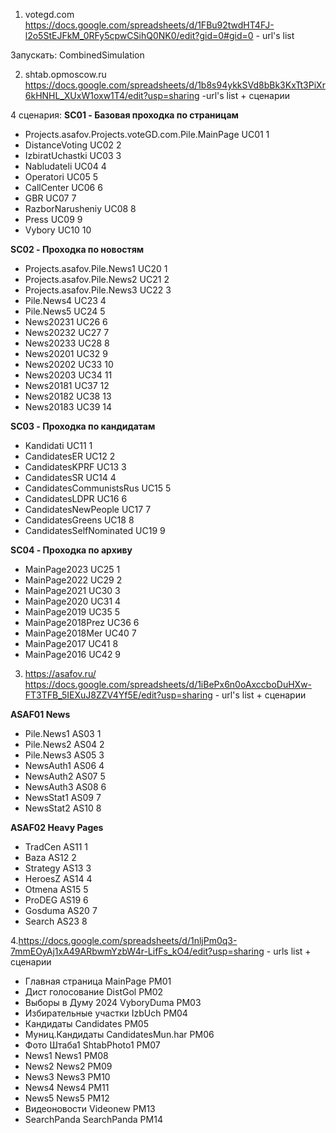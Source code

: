 
1. votegd.com
https://docs.google.com/spreadsheets/d/1FBu92twdHT4FJ-l2o5StEJFkM_0RFy5cpwCSihQ0NK0/edit?gid=0#gid=0 - url's list

Запускать: CombinedSimulation


2. shtab.opmoscow.ru
https://docs.google.com/spreadsheets/d/1b8s94ykkSVd8bBk3KxTt3PiXr6kHNHL_XUxW1oxw1T4/edit?usp=sharing -url's list + сценарии

4 сценария:
**SC01 - Базовая проходка по страницам**
* Projects.asafov.Projects.voteGD.com.Pile.MainPage	            UC01	1
* DistanceVoting	    UC02	2
* IzbiratUchastki	    UC03	3
* Nabludateli	        UC04	4
* Operatori	            UC05	5
* CallCenter	        UC06	6
* GBR	                UC07	7
* RazborNarusheniy	    UC08	8
* Press	                UC09	9
* Vybory	            UC10	10

**SC02 - Проходка по новостям**
* Projects.asafov.Pile.News1	     UC20	1
* Projects.asafov.Pile.News2	     UC21	2
* Projects.asafov.Pile.News3	     UC22	3
* Pile.News4	     UC23	4
* Pile.News5	     UC24	5
* News20231	 UC26	6
* News20232	 UC27	7
* News20233	 UC28	8
* News20201	 UC32	9
* News20202	 UC33	10
* News20203	 UC34	11
* News20181	 UC37	12
* News20182	 UC38	13
* News20183	 UC39	14


**SC03 - Проходка по кандидатам**
* Kandidati	                UC11	1
* CandidatesER	            UC12	2
* CandidatesKPRF	        UC13	3
* CandidatesSR	            UC14	4
* CandidatesCommunistsRus	UC15	5
* CandidatesLDPR	        UC16	6
* CandidatesNewPeople	    UC17	7
* CandidatesGreens	        UC18	8
* CandidatesSelfNominated	UC19	9

**SC04 - Проходка по архиву**

* MainPage2023	    UC25	1
* MainPage2022	    UC29	2
* MainPage2021	    UC30	3
* MainPage2020	    UC31	4
* MainPage2019	    UC35	5
* MainPage2018Prez	UC36	6
* MainPage2018Mer	UC40	7
* MainPage2017	    UC41	8
* MainPage2016	    UC42	9

3. https://asafov.ru/
https://docs.google.com/spreadsheets/d/1iBePx6n0oAxccboDuHXw-FT3TFB_5IEXuJ8ZZV4Yf5E/edit?usp=sharing - url's list + сценарии

**ASAF01 News**		
* Pile.News1	AS03	1
* Pile.News2	AS04	2
* Pile.News3	AS05	3
* NewsAuth1	AS06	4
* NewsAuth2	AS07	5
* NewsAuth3	AS08	6 
* NewsStat1	AS09	7
* NewsStat2	AS10	8


**ASAF02 Heavy Pages**		
* TradCen	AS11	1
* Baza	AS12	2
* Strategy	AS13	3
* HeroesZ	AS14	4
* Otmena	AS15	5
* ProDEG	AS19	6
* Gosduma	AS20	7
* Search	AS23	8


4.https://docs.google.com/spreadsheets/d/1nljPm0q3-7mmEOyAj1xA49ARbwmYzbW4r-LifFs_kO4/edit?usp=sharing - urls list + сценарии
* Главная страница	    MainPage	PM01
* Дист голосование	DistGol	PM02
* Выборы в Думу 2024	VyboryDuma	PM03
* Избирательные участки	IzbUch	PM04
* Кандидаты	Candidates	PM05
* Муниц.Кандидаты	CandidatesMun.har	PM06
* Фото Штаба1	ShtabPhoto1	PM07
* News1	News1	PM08
* News2	News2	PM09
* News3	News3	PM10
* News4	News4	PM11
* News5	News5	PM12
* Видеоновости	Videonew	PM13
* SearchPanda	SearchPanda	PM14